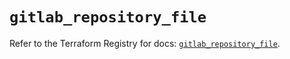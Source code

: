 # `gitlab_repository_file`

Refer to the Terraform Registry for docs: [`gitlab_repository_file`](https://registry.terraform.io/providers/gitlabhq/gitlab/18.1.0/docs/resources/repository_file).
